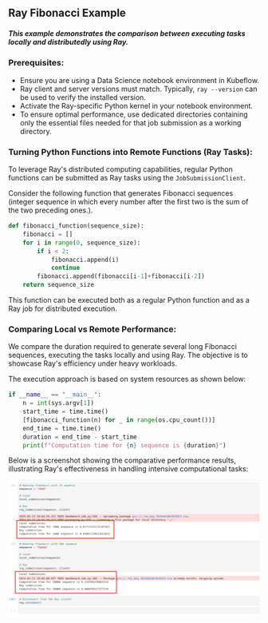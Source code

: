 ## Ray Fibonacci Example

##### This example demonstrates the comparison between executing tasks locally and distributedly using Ray.

### Prerequisites:
* Ensure you are using a Data Science notebook environment in Kubeflow. 
* Ray client and server versions must match. Typically, `ray --version` can be used to verify the installed version. 
* Activate the Ray-specific Python kernel in your notebook environment. 
* To ensure optimal performance, use dedicated directories containing only the essential files needed for that job submission as a working directory.

### Turning Python Functions into Remote Functions (Ray Tasks):
To leverage Ray's distributed computing capabilities, regular Python functions can be submitted as Ray tasks using the `JobSubmissionClient`. 

Consider the following function that generates Fibonacci sequences (integer sequence in which every number after the first two is the sum of the two preceding ones.).
```python
def fibonacci_function(sequence_size):
    fibonacci = []
    for i in range(0, sequence_size):
        if i < 2:
            fibonacci.append(i)
            continue
        fibonacci.append(fibonacci[i-1]+fibonacci[i-2])
    return sequence_size
```
This function can be executed both as a regular Python function and as a Ray job for distributed execution.

### Comparing Local vs Remote Performance:
We compare the duration required to generate several long Fibonacci sequences, executing the tasks locally and using Ray. 
The objective is to showcase Ray's efficiency under heavy workloads. 

The execution approach is based on system resources as shown below:
```python
if __name__ == "__main__":
    n = int(sys.argv[1])
    start_time = time.time()
    [fibonacci_function(n) for _ in range(os.cpu_count())]
    end_time = time.time()
    duration = end_time - start_time
    print(f"Computation time for {n} sequence is {duration}")
```

Below is a screenshot showing the comparative performance results, illustrating Ray's effectiveness in handling intensive computational tasks:

![result-comparison.png](resources%2Fresult-comparison.png)

